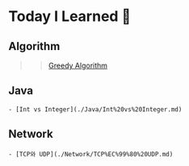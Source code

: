 # Today I Learned 🏃

## Algorithm

> > [Greedy Algorithm](./Algorithm/Greedy%20Algorithm.md)

## Java

    - [Int vs Integer](./Java/Int%20vs%20Integer.md)

## Network

    - [TCP와 UDP](./Network/TCP%EC%99%80%20UDP.md)
